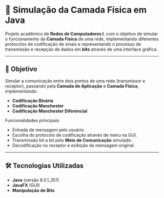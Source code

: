 # 📡 Simulação da Camada Física em Java

Projeto acadêmico de **Redes de Computadores I**, com o objetivo de simular o funcionamento da **Camada Física** de uma rede, implementando diferentes protocolos de codificação de sinais e representando o processo de transmissão e recepção de dados em **bits** através de uma interface gráfica.

---


## 🎯 Objetivo

Simular a comunicação entre dois pontos de uma rede (transmissor e receptor), passando pela **Camada de Aplicação** e **Camada Física**, implementando:

- **Codificação Binária**
- **Codificação Manchester**
- **Codificação Manchester Diferencial**

Funcionalidades principais:

- Entrada de mensagem pelo usuário.
- Escolha do protocolo de codificação através de menu na GUI.
- Transmissão bit a bit pelo **Meio de Comunicação** simulado.
- Decodificação no receptor e exibição da mensagem original.

---

## 🛠️ Tecnologias Utilizadas

- **Java** (versão 8.0.1_351)  
- **JavaFX** (GUI)  
- **Manipulação de Bits**  


